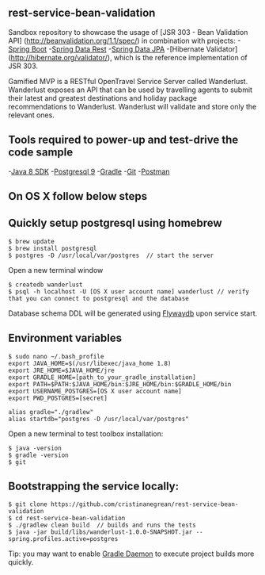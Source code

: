 ## rest-service-bean-validation
Sandbox repository to showcase the usage of [JSR 303 - Bean Validation API] (http://beanvalidation.org/1.1/spec/) in combination with projects:
-[Spring Boot](https://spring.io/blog/2016/07/28/spring-boot-1-4-released)
-[Spring Data Rest](http://projects.spring.io/spring-data-rest/) 
-[Spring Data JPA](http://projects.spring.io/spring-data-jpa/)
-[Hibernate Validator] (http://hibernate.org/validator/), which is the reference implementation of JSR 303.

Gamified MVP is a RESTful OpenTravel Service Server called Wanderlust. Wanderlust exposes an API that can be used by travelling agents to submit their latest and greatest destinations and holiday package recommendations to Wanderlust. Wanderlust will validate and store only the relevant ones.

## Tools required to power-up and test-drive the code sample
-[Java 8 SDK](http://www.oracle.com/technetwork/java/javase/downloads/jdk8-downloads-2133151.html)
-[Postgresql 9](https://www.postgresql.org/)
-[Gradle](https://gradle.org/)
-[Git](https://git-scm.com/downloads)
-[Postman](https://www.getpostman.com/)

## On OS X follow below steps 
## Quickly setup postgresql using homebrew

```
$ brew update
$ brew install postgresql
$ postgres -D /usr/local/var/postgres  // start the server
```

Open a new terminal window

```
$ createdb wanderlust
$ psql -h localhost -U [OS X user account name] wanderlust // verify that you can connect to postgresql and the database
```

Database schema DDL will be generated using [Flywaydb](https://flywaydb.org) upon service start.
## Environment variables

```
$ sudo nano ~/.bash_profile
export JAVA_HOME=$(/usr/libexec/java_home 1.8)
export JRE_HOME=$JAVA_HOME/jre
export GRADLE_HOME=[path_to_your_gradle_installation]
export PATH=$PATH:$JAVA_HOME/bin:$JRE_HOME/bin:$GRADLE_HOME/bin
export USERNAME_POSTGRES=[OS X user account name]
export PWD_POSTGRES=[secret]

alias gradle="./gradlew" 
alias startdb="postgres -D /usr/local/var/postgres"
```

Open a new terminal to test toolbox installation:

```
$ java -version
$ gradle -version
$ git
```

## Bootstrapping the service locally:

```
$ git clone https://github.com/cristinanegrean/rest-service-bean-validation
$ cd rest-service-bean-validation
$ ./gradlew clean build  // builds and runs the tests
$ java -jar build/libs/wanderlust-1.0.0-SNAPSHOT.jar --spring.profiles.active=postgres
```

Tip: you may want to enable [Gradle Daemon](https://docs.gradle.org/current/userguide/gradle_daemon.html) to execute project builds more quickly.